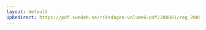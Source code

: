```yaml
---
layout: default
UpRedirect: https://pdf.swedeb.se/riksdagen-volumeG-pdf/200001/reg_200001/reg_200001_0260.pdf
---
```

